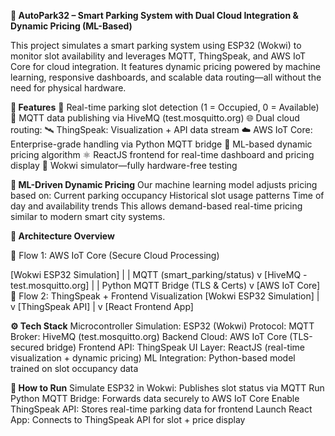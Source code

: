 **🚗 AutoPark32 – Smart Parking System with Dual Cloud Integration & Dynamic Pricing (ML-Based)**



This project simulates a smart parking system using ESP32 (Wokwi) to monitor slot availability and leverages MQTT, ThingSpeak, and AWS IoT Core for cloud integration. It features dynamic pricing powered by machine learning, responsive dashboards, and scalable data routing—all without the need for physical hardware.

**📌 Features**
🔄 Real-time parking slot detection (1 = Occupied, 0 = Available)
📡 MQTT data publishing via HiveMQ (test.mosquitto.org)
🌐 Dual cloud routing:
🛰️ ThingSpeak: Visualization + API data stream
☁️ AWS IoT Core: Enterprise-grade handling via Python MQTT bridge
🧠 ML-based dynamic pricing algorithm
⚛️ ReactJS frontend for real-time dashboard and pricing display
🧪 Wokwi simulator—fully hardware-free testing

**🧠 ML-Driven Dynamic Pricing**
Our machine learning model adjusts pricing based on:
Current parking occupancy
Historical slot usage patterns
Time of day and availability trends
This allows demand-based real-time pricing similar to modern smart city systems.

**🧩 Architecture Overview**

🔁 Flow 1: AWS IoT Core (Secure Cloud Processing)

[Wokwi ESP32 Simulation]
|
| MQTT (smart_parking/status)
v
[HiveMQ - test.mosquitto.org]
|
| Python MQTT Bridge (TLS & Certs)
v
[AWS IoT Core]
🔁 Flow 2: ThingSpeak + Frontend Visualization
[Wokwi ESP32 Simulation]
|
v
[ThingSpeak API]
|
v
[React Frontend App]

**⚙️ Tech Stack**
Microcontroller Simulation: ESP32 (Wokwi)
Protocol: MQTT
Broker: HiveMQ (test.mosquitto.org)
Backend Cloud: AWS IoT Core (TLS-secured bridge)
Frontend API: ThingSpeak
UI Layer: ReactJS (real-time visualization + dynamic pricing)
ML Integration: Python-based model trained on slot occupancy data

**🚀 How to Run**
Simulate ESP32 in Wokwi: Publishes slot status via MQTT
Run Python MQTT Bridge: Forwards data securely to AWS IoT Core
Enable ThingSpeak API: Stores real-time parking data for frontend
Launch React App: Connects to ThingSpeak API for slot + price display
